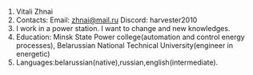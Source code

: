 1. Vitali Zhnai
2. Contacts: 
    Email: zhnai@mail.ru
    Discord: harvester2010
3. I work in a power station. І want to change and new knowledges.
4. Education: Minsk State Power college(automation and control energy processes),
Belarussian National Technical University(engineer in energetic)
5. Languages:belarussian(native),russian,english(intermediate).
